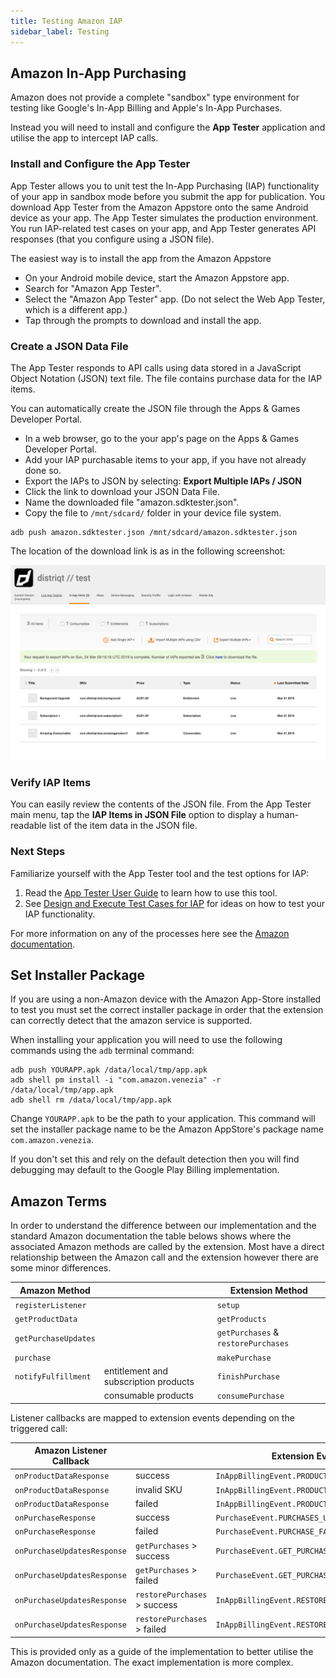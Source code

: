 ```yaml
---
title: Testing Amazon IAP
sidebar_label: Testing
---
```



## Amazon In-App Purchasing

Amazon does not provide a complete "sandbox" type environment for testing like Google's In-App Billing and Apple's In-App Purchases.  

Instead you will need to install and configure the **App Tester** application and utilise the app to intercept IAP calls.


### Install and Configure the App Tester

App Tester allows you to unit test the In-App Purchasing (IAP) functionality of your app in sandbox mode before you submit the app for publication. You download App Tester from the Amazon Appstore onto the same Android device as your app. The App Tester simulates the production environment. You run IAP-related test cases on your app, and App Tester generates API responses (that you configure using a JSON file).


The easiest way is to install the app from the Amazon Appstore

- On your Android mobile device, start the Amazon Appstore app.
- Search for "Amazon App Tester".
- Select the "Amazon App Tester" app. (Do not select the Web App Tester, which is a different app.)
- Tap through the prompts to download and install the app.


### Create a JSON Data File

The App Tester responds to API calls using data stored in a JavaScript Object Notation (JSON) text file. The file contains purchase data for the IAP items.

You can automatically create the JSON file through the Apps & Games Developer Portal.


- In a web browser, go to the your app's page on the Apps & Games Developer Portal.
- Add your IAP purchasable items to your app, if you have not already done so.
- Export the IAPs to JSON by selecting: **Export Multiple IAPs / JSON**
- Click the link to download your JSON Data File. 
- Name the downloaded file "amazon.sdktester.json".
- Copy the file to `/mnt/sdcard/` folder in your device file system.

```
adb push amazon.sdktester.json /mnt/sdcard/amazon.sdktester.json
```

The location of the download link is as in the following screenshot:

![](images/amazon-testing-download.png)


### Verify IAP Items

You can easily review the contents of the JSON file. From the App Tester main menu, tap the **IAP Items in JSON File** option to display a human-readable list of the item data in the JSON file.


### Next Steps

Familiarize yourself with the App Tester tool and the test options for IAP:

1. Read the [App Tester User Guide](https://developer.amazon.com/docs/in-app-purchasing/iap-app-tester-user-guide.html) to learn how to use this tool.
2. See [Design and Execute Test Cases for IAP](https://developer.amazon.com/docs/in-app-purchasing/iap-design-test-cases.html) for ideas on how to test your IAP functionality.



For more information on any of the processes here see the [Amazon documentation](https://developer.amazon.com/docs/in-app-purchasing/iap-install-and-configure-app-tester.html).




## Set Installer Package

If you are using a non-Amazon device with the Amazon App-Store installed to test you must set the correct installer package in order that the extension can correctly detect that the amazon service is supported. 

When installing your application you will need to use the following commands using the `adb` terminal command:

```
adb push YOURAPP.apk /data/local/tmp/app.apk
adb shell pm install -i "com.amazon.venezia" -r /data/local/tmp/app.apk
adb shell rm /data/local/tmp/app.apk
```

Change `YOURAPP.apk` to be the path to your application. This command will set the installer package name to be the Amazon AppStore's package name `com.amazon.venezia`.

If you don't set this and rely on the default detection then you will find debugging may default to the Google Play Billing implementation.



## Amazon Terms

In order to understand the difference between our implementation and the standard Amazon documentation the table belows shows where the associated Amazon methods are called by the extension. Most have a direct relationship between the Amazon call and the extension however there are some minor differences. 

| Amazon Method | | Extension Method |
| --- | --- | --- |
| `registerListener` | | `setup` |
| `getProductData` | | `getProducts` |
| `getPurchaseUpdates` | | `getPurchases` & `restorePurchases`
| `purchase` | | `makePurchase` |
| `notifyFulfillment` | entitlement and subscription products | `finishPurchase` | 
| | consumable products | `consumePurchase` | 


Listener callbacks are mapped to extension events depending on the triggered call:

| Amazon Listener Callback | | Extension Event(s) |
| --- | --- | --- |
| `onProductDataResponse` | success | `InAppBillingEvent.PRODUCTS_LOADED` |
| `onProductDataResponse` | invalid SKU | `InAppBillingEvent.PRODUCT_INVALID` |
| `onProductDataResponse` | failed | `InAppBillingEvent.PRODUCTS_FAILED` |
| `onPurchaseResponse` | success | `PurchaseEvent.PURCHASES_UPDATED` |
| `onPurchaseResponse` | failed | `PurchaseEvent.PURCHASE_FAILED` |
| `onPurchaseUpdatesResponse` | `getPurchases` > success | `PurchaseEvent.GET_PURCHASES_COMPLETE` |
| `onPurchaseUpdatesResponse` | `getPurchases` > failed | `PurchaseEvent.GET_PURCHASES_FAILED` |
| `onPurchaseUpdatesResponse` | `restorePurchases` > success | `InAppBillingEvent.RESTORE_PURCHASES_SUCCESS` |
| `onPurchaseUpdatesResponse` | `restorePurchases` > failed | `InAppBillingEvent.RESTORE_PURCHASES_FAILED` |


This is provided only as a guide of the implementation to better utilise the Amazon documentation. The exact implementation is more complex.